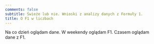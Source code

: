 ```yaml
---
comments: false
subtitle: Świeże lub nie. Wnioski z analizy danych z Formuły 1.
title: O F1 w liczbach
---
```


Na co dzień oglądam dane. W weekendy oglądam F1. Czasem oglądam dane z F1.